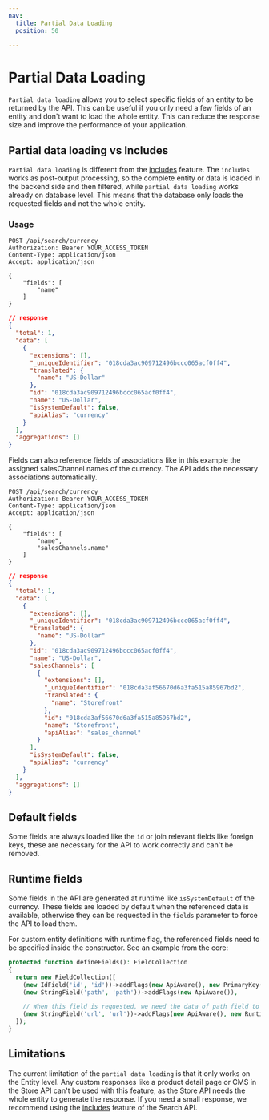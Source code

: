 ```yaml
---
nav:
  title: Partial Data Loading
  position: 50

---
```


# Partial Data Loading

`Partial data loading` allows you to select specific fields of an entity to be returned by the API. This can be useful if you only need a few fields of an entity and don't want to load the whole entity. This can reduce the response size and improve the performance of your application.

## Partial data loading vs Includes

`Partial data loading` is different from the [includes](./search-criteria.md#includes-apialias) feature. The `includes` works as post-output processing, so the complete entity or data is loaded in the backend side and then filtered, while `partial data loading` works already on database level. This means that the database only loads the requested fields and not the whole entity.

### Usage

```http
POST /api/search/currency
Authorization: Bearer YOUR_ACCESS_TOKEN
Content-Type: application/json
Accept: application/json

{
    "fields": [
        "name"
    ]
}
```

```json
// response
{
  "total": 1,
  "data": [
    {
      "extensions": [],
      "_uniqueIdentifier": "018cda3ac909712496bccc065acf0ff4",
      "translated": {
        "name": "US-Dollar"
      },
      "id": "018cda3ac909712496bccc065acf0ff4",
      "name": "US-Dollar",
      "isSystemDefault": false,
      "apiAlias": "currency"
    }
  ],
  "aggregations": []
}
```

Fields can also reference fields of associations like in this example the assigned salesChannel names of the currency. The API adds the necessary associations automatically.

```http
POST /api/search/currency
Authorization: Bearer YOUR_ACCESS_TOKEN
Content-Type: application/json
Accept: application/json

{
    "fields": [
        "name",
        "salesChannels.name"
    ]
}
```

```json
// response
{
  "total": 1,
  "data": [
    {
      "extensions": [],
      "_uniqueIdentifier": "018cda3ac909712496bccc065acf0ff4",
      "translated": {
        "name": "US-Dollar"
      },
      "id": "018cda3ac909712496bccc065acf0ff4",
      "name": "US-Dollar",
      "salesChannels": [
        {
          "extensions": [],
          "_uniqueIdentifier": "018cda3af56670d6a3fa515a85967bd2",
          "translated": {
            "name": "Storefront"
          },
          "id": "018cda3af56670d6a3fa515a85967bd2",
          "name": "Storefront",
          "apiAlias": "sales_channel"
        }
      ],
      "isSystemDefault": false,
      "apiAlias": "currency"
    }
  ],
  "aggregations": []
}
```

## Default fields

Some fields are always loaded like the `id` or join relevant fields like foreign keys, these are necessary for the API to work correctly and can't be removed.

## Runtime fields

Some fields in the API are generated at runtime like `isSystemDefault` of the currency. These fields are loaded by default when the referenced data is available, otherwise they can be requested in the `fields` parameter to force the API to load them.

For custom entity definitions with runtime flag, the referenced fields need to be specified inside the constructor. See an example from the core:

```php
protected function defineFields(): FieldCollection
{
  return new FieldCollection([
    (new IdField('id', 'id'))->addFlags(new ApiAware(), new PrimaryKey(), new Required()),
    (new StringField('path', 'path'))->addFlags(new ApiAware()),

    // When this field is requested, we need the data of path field to generate the url
    (new StringField('url', 'url'))->addFlags(new ApiAware(), new Runtime(['path'])),
  ]);
}
```

## Limitations

The current limitation of the `partial data loading` is that it only works on the Entity level. Any custom responses like a product detail page or CMS in the Store API can't be used with this feature, as the Store API needs the whole entity to generate the response. If you need a small response, we recommend using the [includes](./search-criteria.md#includes-apialias) feature of the Search API.
